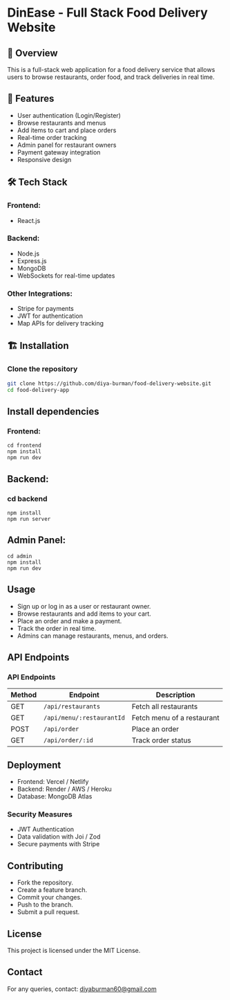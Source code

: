 # DinEase - Full Stack Food Delivery Website

## 📌 Overview
This is a full-stack web application for a food delivery service that allows users to browse restaurants, order food, and track deliveries in real time.

## 🚀 Features
- User authentication (Login/Register)
- Browse restaurants and menus
- Add items to cart and place orders
- Real-time order tracking
- Admin panel for restaurant owners
- Payment gateway integration
- Responsive design

## 🛠️ Tech Stack
### Frontend:
- React.js

### Backend:
- Node.js
- Express.js
- MongoDB
- WebSockets for real-time updates

### Other Integrations:
- Stripe for payments
- JWT for authentication
- Map APIs for delivery tracking

## 🏗️ Installation
### Clone the repository
```bash
git clone https://github.com/diya-burman/food-delivery-website.git
cd food-delivery-app
```
## Install dependencies
### Frontend:
```
cd frontend
npm install
npm run dev
```
## Backend:
### cd backend
```
npm install
npm run server
```
## Admin Panel:
```
cd admin
npm install
npm run dev
```

## Usage
- Sign up or log in as a user or restaurant owner.
- Browse restaurants and add items to your cart.
- Place an order and make a payment.
- Track the order in real time.
- Admins can manage restaurants, menus, and orders.

## API Endpoints
### API Endpoints
| Method | Endpoint | Description |
|--------|---------|-------------|
| GET    | `/api/restaurants` | Fetch all restaurants |
| GET    | `/api/menu/:restaurantId` | Fetch menu of a restaurant |
| POST   | `/api/order` | Place an order |
| GET    | `/api/order/:id` | Track order status |


## Deployment
- Frontend: Vercel / Netlify
- Backend: Render / AWS / Heroku
- Database: MongoDB Atlas

### Security Measures
- JWT Authentication
- Data validation with Joi / Zod
- Secure payments with Stripe

## Contributing
- Fork the repository.
- Create a feature branch.
- Commit your changes.
- Push to the branch.
- Submit a pull request.

## License
This project is licensed under the MIT License.

## Contact
For any queries, contact: diyaburman60@gmail.com
